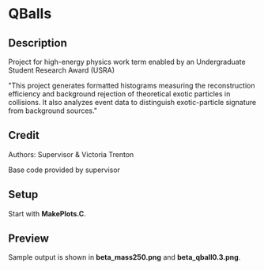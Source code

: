 # QBalls

## Description

Project for high-energy physics work term enabled by an Undergraduate Student Research Award (USRA)

"This project generates formatted histograms measuring the reconstruction efficiency and background rejection of theoretical exotic particles in collisions. It also analyzes event data to distinguish exotic-particle signature from background sources."

## Credit

Authors: Supervisor & Victoria Trenton

Base code provided by supervisor

## Setup

Start with **MakePlots.C**.

## Preview

Sample output is shown in **beta_mass250.png** and **beta_qball0.3.png**.
